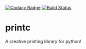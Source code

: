 [![Codacy Badge](https://api.codacy.com/project/badge/Grade/7ddd834241e04cbeb23646311c64c181)](https://app.codacy.com/app/Apostolos-Delis/printc?utm_source=github.com&utm_medium=referral&utm_content=Apostolos-Delis/printc&utm_campaign=Badge_Grade_Dashboard)
[![Build Status](https://api.travis-ci.org/Apostolos-Delis/printc.svg?branch=master)](https://travis-ci.org/Apostolos-Delis/printc)

# printc
A creative printing library for python!

